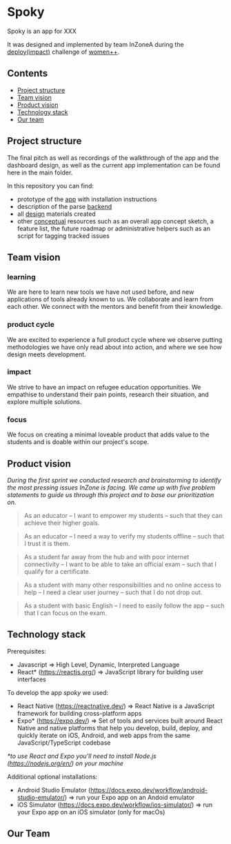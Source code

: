 # Spoky

Spoky is an app for XXX

It was designed and implemented by team InZoneA during the [deploy(impact)](https://www.womenplusplus.ch/deploy-impact) challenge of [women++](https://www.womenplusplus.ch/).

## Contents

- [Project structure](#projS)
- [Team vision](#teamV)
- [Product vision](#productV)
- [Technology stack](#technologyS)
- [Our team](#team)

<a name="porjS"><h2>Project structure</h2></a>

The final pitch as well as recordings of the walkthrough of the app and the dashboard design, as well as the current app implementation can be found here in the main folder.

In this repository you can find:
- prototype of the [app](/app/) with installation instructions
- description of the parse [backend](/backend/)
- all [design](/design/) materials created
- other [conceptual](/concept/) resources such as an overall app concept sketch, a feature list, the future roadmap or administrative helpers such as an script for tagging tracked issues

<a name="teamV"><h2>Team vision</h2></a>

### learning
We are here to learn new tools we have not used before, and new applications of tools already known to us. We collaborate and learn from each other. We connect with the mentors and benefit from their knowledge.

### product cycle
We are excited to experience a full product cycle where we observe putting methodologies we have only read about into action, and where we see how design meets development.

### impact
We strive to have an impact on refugee education opportunities. We empathise to understand their pain points, research their situation, and explore multiple solutions.

### focus
We focus on creating a minimal loveable product that adds value to the students and is doable within our project's scope.


<a name="productV"><h2>Product vision</h2></a>

*During the first sprint we conducted research and brainstorming to identify the most pressing issues InZone is facing. We came up with five problem statements to guide us through this project and to base our prioritization on.*

> As an educator &ndash; I want to empower my students &ndash; such that they can achieve their higher goals.

> As an educator &ndash; I need a way to verify my students offline &ndash; such that I trust it is them.

> As a student far away from the hub and with poor internet connectivity &ndash; I want to be able to take an official exam &ndash; such that I qualify for a certificate.

> As a student with many other responsibilities and no online access to help &ndash; I need a clear user journey &ndash; such that I do not drop out.

> As a student with basic English &ndash; I need to easily follow the app &ndash; such that I can focus on the exam.


<a name="technologyS"><h2>Technology stack</h2></a>
<!-- First draft -->
Prerequisites:
- Javascript => High Level, Dynamic, Interpreted Language
- React* (https://reactjs.org/) => JavaScript library for building user interfaces
 
 To develop the app *spoky* we used:
 - React Native (https://reactnative.dev/) => React Native is a JavaScript framework for building cross-platform apps
 - Expo* (https://expo.dev/) => Set of tools and services built around React Native and native platforms that help you develop, build, deploy, and quickly iterate                                 on iOS, Android, and web apps from the same JavaScript/TypeScript codebase

      
 _*to use React and Expo you'll need to install Node.js (https://nodejs.org/en/) on your machine_

Additional optional installations:
- Android Studio Emulator (https://docs.expo.dev/workflow/android-studio-emulator/) => run your Expo app on an Andoid emulator
- iOS Simulator (https://docs.expo.dev/workflow/ios-simulator/) => run your Expo app on an iOS simulator (only for macOs)
 
 
<a name="team"><h2>Our Team</h2></a>
